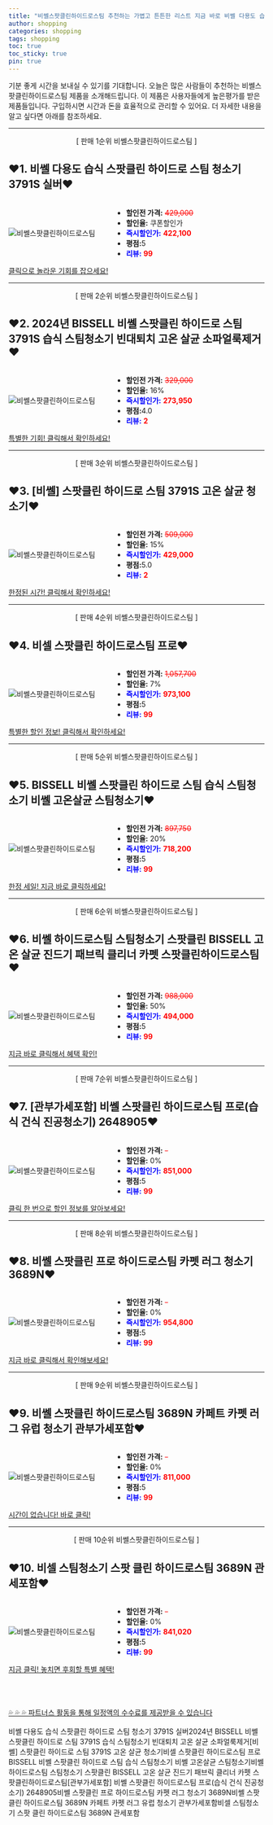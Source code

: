 ```yaml
---
title: "비쎌스팟클린하이드로스팀 추천하는 가볍고 튼튼한 리스트 지금 바로 비쎌 다용도 습식 스팟클린 하이드로"
author: shopping
categories: shopping
tags: shopping
toc: true
toc_sticky: true
pin: true
---
```

기분 좋게 시간을 보내실 수 있기를 기대합니다. 오늘은 많은 사람들이 추천하는 비쎌스팟클린하이드로스팀 제품을 소개해드립니다. 이 제품은 사용자들에게 높은평가를 받은 제품들입니다. 구입하시면 시간과 돈을 효율적으로 관리할 수 있어요. 더 자세한 내용을 알고 싶다면 아래를 참조하세요.

---
<p class="toplist" style="margin: 0 auto; display: block; width: fit-content;">[ 판매 1순위 비쎌스팟클린하이드로스팀 ]</p>

<h2><strong>❤️1. 비쎌 다용도 습식 스팟클린 하이드로 스팀 청소기 3791S 실버❤️</strong></h2>

<div style="display: flex; align-items: center;">
    <div style="flex: 0.4;">
        <img src="https://thumbnail10.coupangcdn.com/thumbnails/remote/230x230ex/image/retail/images/2024/07/12/10/4/ce1d226c-2ee5-454b-b431-88b8ed2b24fc.jpg" alt="비쎌스팟클린하이드로스팀" style="max-width: 100%;">
    </div>
    <div style="flex: 0.6; margin-left: 10px;">
        <ul>
            <li><strong>할인전 가격:</strong> <del style="color: red;">429,000</del></li>
            <li><strong>할인율:</strong> 쿠폰할인가</li>
            <li><span style='color:blue'><strong>즉시할인가:</strong></span> <span style='color:red'><strong>422,100</strong></span></li>
            <li><strong>평점:</strong>5</li>
            <li><span style='color:blue'><strong>리뷰:</strong></span> <span style='color:red'><strong>99</strong></span></li>
        </ul>
    </div>
</div>
<div class="center">
    <a href="https://William4Davisa.github.io?lptag=AF9450613&subid=githubio&pageKey=8194731962&traceid=V0-153&itemId=23465946926&vendorItemId=90675666787" class="myButton">
        클릭으로 놀라운 기회를 잡으세요!
    </a>
</div>


---
<p class="toplist" style="margin: 0 auto; display: block; width: fit-content;">[ 판매 2순위 비쎌스팟클린하이드로스팀 ]</p>

<h2><strong>❤️2. 2024년 BISSELL 비쎌 스팟클린 하이드로 스팀 3791S 습식 스팀청소기 빈대퇴치 고온 살균 소파얼룩제거❤️</strong></h2>

<div style="display: flex; align-items: center;">
    <div style="flex: 0.4;">
        <img src="https://thumbnail6.coupangcdn.com/thumbnails/remote/230x230ex/image/vendor_inventory/7fb4/284f22559a1fdd5f166afc1eabe855e5cff28f0bd12babad8470609b4911.JPG" alt="비쎌스팟클린하이드로스팀" style="max-width: 100%;">
    </div>
    <div style="flex: 0.6; margin-left: 10px;">
        <ul>
            <li><strong>할인전 가격:</strong> <del style="color: red;">329,000</del></li>
            <li><strong>할인율:</strong> 16%</li>
            <li><span style='color:blue'><strong>즉시할인가:</strong></span> <span style='color:red'><strong>273,950</strong></span></li>
            <li><strong>평점:</strong>4.0</li>
            <li><span style='color:blue'><strong>리뷰:</strong></span> <span style='color:red'><strong>2</strong></span></li>
        </ul>
    </div>
</div>
<div class="center">
    <a href="https://William4Davisa.github.io?lptag=AF9450613&subid=githubio&pageKey=8131289088&traceid=V0-153&itemId=23092004704&vendorItemId=90125424894" class="myButton">
        특별한 기회! 클릭해서 확인하세요!
    </a>
</div>


---
<p class="toplist" style="margin: 0 auto; display: block; width: fit-content;">[ 판매 3순위 비쎌스팟클린하이드로스팀 ]</p>

<h2><strong>❤️3. [비쎌] 스팟클린 하이드로 스팀 3791S 고온 살균 청소기❤️</strong></h2>

<div style="display: flex; align-items: center;">
    <div style="flex: 0.4;">
        <img src="https://thumbnail6.coupangcdn.com/thumbnails/remote/230x230ex/image/vendor_inventory/7d55/6d2b725f9dbf45a7d8e63a547cb22082ac3a6d53f3ffaf08a38c0aec4e96.jpg" alt="비쎌스팟클린하이드로스팀" style="max-width: 100%;">
    </div>
    <div style="flex: 0.6; margin-left: 10px;">
        <ul>
            <li><strong>할인전 가격:</strong> <del style="color: red;">509,000</del></li>
            <li><strong>할인율:</strong> 15%</li>
            <li><span style='color:blue'><strong>즉시할인가:</strong></span> <span style='color:red'><strong>429,000</strong></span></li>
            <li><strong>평점:</strong>5.0</li>
            <li><span style='color:blue'><strong>리뷰:</strong></span> <span style='color:red'><strong>2</strong></span></li>
        </ul>
    </div>
</div>
<div class="center">
    <a href="https://William4Davisa.github.io?lptag=AF9450613&subid=githubio&pageKey=7838039636&traceid=V0-153&itemId=21329747970&vendorItemId=88388319091" class="myButton">
        한정된 시간! 클릭해서 확인하세요!
    </a>
</div>


---
<p class="toplist" style="margin: 0 auto; display: block; width: fit-content;">[ 판매 4순위 비쎌스팟클린하이드로스팀 ]</p>

<h2><strong>❤️4. 비셀 스팟클린 하이드로스팀 프로❤️</strong></h2>

<div style="display: flex; align-items: center;">
    <div style="flex: 0.4;">
        <img src="https://thumbnail6.coupangcdn.com/thumbnails/remote/230x230ex/image/vendor_inventory/48bb/237caa4de721d664bb67016f428e272b5491afce73ad9bd49eeaf39fa9e9.jpg" alt="비쎌스팟클린하이드로스팀" style="max-width: 100%;">
    </div>
    <div style="flex: 0.6; margin-left: 10px;">
        <ul>
            <li><strong>할인전 가격:</strong> <del style="color: red;">1,057,700</del></li>
            <li><strong>할인율:</strong> 7%</li>
            <li><span style='color:blue'><strong>즉시할인가:</strong></span> <span style='color:red'><strong>973,100</strong></span></li>
            <li><strong>평점:</strong>5</li>
            <li><span style='color:blue'><strong>리뷰:</strong></span> <span style='color:red'><strong>99</strong></span></li>
        </ul>
    </div>
</div>
<div class="center">
    <a href="https://William4Davisa.github.io?lptag=AF9450613&subid=githubio&pageKey=8205505576&traceid=V0-153&itemId=23534467295&vendorItemId=90560728086" class="myButton">
        특별한 할인 정보! 클릭해서 확인하세요!
    </a>
</div>


---
<p class="toplist" style="margin: 0 auto; display: block; width: fit-content;">[ 판매 5순위 비쎌스팟클린하이드로스팀 ]</p>

<h2><strong>❤️5. BISSELL 비쎌 스팟클린 하이드로 스팀 습식 스팀청소기 비쎌 고온살균 스팀청소기❤️</strong></h2>

<div style="display: flex; align-items: center;">
    <div style="flex: 0.4;">
        <img src="https://thumbnail10.coupangcdn.com/thumbnails/remote/230x230ex/image/vendor_inventory/9f70/1f64739c1d7caab713ab8991932f4b880ee3e1e93f823bdc7b0ee22b8389.png" alt="비쎌스팟클린하이드로스팀" style="max-width: 100%;">
    </div>
    <div style="flex: 0.6; margin-left: 10px;">
        <ul>
            <li><strong>할인전 가격:</strong> <del style="color: red;">897,750</del></li>
            <li><strong>할인율:</strong> 20%</li>
            <li><span style='color:blue'><strong>즉시할인가:</strong></span> <span style='color:red'><strong>718,200</strong></span></li>
            <li><strong>평점:</strong>5</li>
            <li><span style='color:blue'><strong>리뷰:</strong></span> <span style='color:red'><strong>99</strong></span></li>
        </ul>
    </div>
</div>
<div class="center">
    <a href="https://William4Davisa.github.io?lptag=AF9450613&subid=githubio&pageKey=8213878881&traceid=V0-153&itemId=23585739417&vendorItemId=90611619614" class="myButton">
        한정 세일! 지금 바로 클릭하세요!
    </a>
</div>


---
<p class="toplist" style="margin: 0 auto; display: block; width: fit-content;">[ 판매 6순위 비쎌스팟클린하이드로스팀 ]</p>

<h2><strong>❤️6. 비쎌 하이드로스팀 스팀청소기 스팟클린 BISSELL 고온 살균 진드기 패브릭 클리너 카펫 스팟클린하이드로스팀❤️</strong></h2>

<div style="display: flex; align-items: center;">
    <div style="flex: 0.4;">
        <img src="https://thumbnail10.coupangcdn.com/thumbnails/remote/230x230ex/image/vendor_inventory/6fc8/c67b609ae1ac86fb4b4f370b26a1aaf50391a9c68e1518bd9f254db4b85b.jpg" alt="비쎌스팟클린하이드로스팀" style="max-width: 100%;">
    </div>
    <div style="flex: 0.6; margin-left: 10px;">
        <ul>
            <li><strong>할인전 가격:</strong> <del style="color: red;">988,000</del></li>
            <li><strong>할인율:</strong> 50%</li>
            <li><span style='color:blue'><strong>즉시할인가:</strong></span> <span style='color:red'><strong>494,000</strong></span></li>
            <li><strong>평점:</strong>5</li>
            <li><span style='color:blue'><strong>리뷰:</strong></span> <span style='color:red'><strong>99</strong></span></li>
        </ul>
    </div>
</div>
<div class="center">
    <a href="https://William4Davisa.github.io?lptag=AF9450613&subid=githubio&pageKey=7795492420&traceid=V0-153&itemId=21099448862&vendorItemId=88161422457" class="myButton">
        지금 바로 클릭해서 혜택 확인!
    </a>
</div>


---
<p class="toplist" style="margin: 0 auto; display: block; width: fit-content;">[ 판매 7순위 비쎌스팟클린하이드로스팀 ]</p>

<h2><strong>❤️7. [관부가세포함] 비쎌 스팟클린 하이드로스팀 프로(습식 건식 진공청소기) 2648905❤️</strong></h2>

<div style="display: flex; align-items: center;">
    <div style="flex: 0.4;">
        <img src="https://thumbnail7.coupangcdn.com/thumbnails/remote/230x230ex/image/vendor_inventory/f553/a5ce9f18b0b5d85627528d7c4dc85bc9662b52b702a359aa83d915e09333.jpg" alt="비쎌스팟클린하이드로스팀" style="max-width: 100%;">
    </div>
    <div style="flex: 0.6; margin-left: 10px;">
        <ul>
            <li><strong>할인전 가격:</strong> <del style="color: red;">-</del></li>
            <li><strong>할인율:</strong> 0%</li>
            <li><span style='color:blue'><strong>즉시할인가:</strong></span> <span style='color:red'><strong>851,000</strong></span></li>
            <li><strong>평점:</strong>5</li>
            <li><span style='color:blue'><strong>리뷰:</strong></span> <span style='color:red'><strong>99</strong></span></li>
        </ul>
    </div>
</div>
<div class="center">
    <a href="https://William4Davisa.github.io?lptag=AF9450613&subid=githubio&pageKey=8095366304&traceid=V0-153&itemId=22881610323&vendorItemId=89916196908" class="myButton">
        클릭 한 번으로 할인 정보를 알아보세요!
    </a>
</div>


---
<p class="toplist" style="margin: 0 auto; display: block; width: fit-content;">[ 판매 8순위 비쎌스팟클린하이드로스팀 ]</p>

<h2><strong>❤️8. 비쎌 스팟클린 프로 하이드로스팀 카펫 러그 청소기 3689N❤️</strong></h2>

<div style="display: flex; align-items: center;">
    <div style="flex: 0.4;">
        <img src="https://thumbnail6.coupangcdn.com/thumbnails/remote/230x230ex/image/vendor_inventory/c693/d3bc6c6e849dccabeee1f220c5f4d84ff796cdfc74b12bc0ceaf9ff42779.jpg" alt="비쎌스팟클린하이드로스팀" style="max-width: 100%;">
    </div>
    <div style="flex: 0.6; margin-left: 10px;">
        <ul>
            <li><strong>할인전 가격:</strong> <del style="color: red;">-</del></li>
            <li><strong>할인율:</strong> 0%</li>
            <li><span style='color:blue'><strong>즉시할인가:</strong></span> <span style='color:red'><strong>954,800</strong></span></li>
            <li><strong>평점:</strong>5</li>
            <li><span style='color:blue'><strong>리뷰:</strong></span> <span style='color:red'><strong>99</strong></span></li>
        </ul>
    </div>
</div>
<div class="center">
    <a href="https://William4Davisa.github.io?lptag=AF9450613&subid=githubio&pageKey=8159305981&traceid=V0-153&itemId=23255767745&vendorItemId=90288157964" class="myButton">
        지금 바로 클릭해서 확인해보세요!
    </a>
</div>


---
<p class="toplist" style="margin: 0 auto; display: block; width: fit-content;">[ 판매 9순위 비쎌스팟클린하이드로스팀 ]</p>

<h2><strong>❤️9. 비쎌 스팟클린 하이드로스팀 3689N 카페트 카펫 러그 유럽 청소기 관부가세포함❤️</strong></h2>

<div style="display: flex; align-items: center;">
    <div style="flex: 0.4;">
        <img src="https://thumbnail6.coupangcdn.com/thumbnails/remote/230x230ex/image/vendor_inventory/75c5/c8266639a1098aeb4892b56d446641c653d1a2c63193b83e7714fd2cad4d.jpg" alt="비쎌스팟클린하이드로스팀" style="max-width: 100%;">
    </div>
    <div style="flex: 0.6; margin-left: 10px;">
        <ul>
            <li><strong>할인전 가격:</strong> <del style="color: red;">-</del></li>
            <li><strong>할인율:</strong> 0%</li>
            <li><span style='color:blue'><strong>즉시할인가:</strong></span> <span style='color:red'><strong>811,000</strong></span></li>
            <li><strong>평점:</strong>5</li>
            <li><span style='color:blue'><strong>리뷰:</strong></span> <span style='color:red'><strong>99</strong></span></li>
        </ul>
    </div>
</div>
<div class="center">
    <a href="https://William4Davisa.github.io?lptag=AF9450613&subid=githubio&pageKey=8043470985&traceid=V0-153&itemId=22527627913&vendorItemId=89569622710" class="myButton">
        시간이 없습니다! 바로 클릭!
    </a>
</div>


---
<p class="toplist" style="margin: 0 auto; display: block; width: fit-content;">[ 판매 10순위 비쎌스팟클린하이드로스팀 ]</p>

<h2><strong>❤️10. 비셀 스팀청소기 스팟 클린 하이드로스팀 3689N 관세포함❤️</strong></h2>

<div style="display: flex; align-items: center;">
    <div style="flex: 0.4;">
        <img src="https://thumbnail6.coupangcdn.com/thumbnails/remote/230x230ex/image/vendor_inventory/dea0/2b380497eedfdb2fdc34a04eeaeceaeeea439e3fe0bc2bbafc74efd41443.png" alt="비쎌스팟클린하이드로스팀" style="max-width: 100%;">
    </div>
    <div style="flex: 0.6; margin-left: 10px;">
        <ul>
            <li><strong>할인전 가격:</strong> <del style="color: red;">-</del></li>
            <li><strong>할인율:</strong> 0%</li>
            <li><span style='color:blue'><strong>즉시할인가:</strong></span> <span style='color:red'><strong>841,020</strong></span></li>
            <li><strong>평점:</strong>5</li>
            <li><span style='color:blue'><strong>리뷰:</strong></span> <span style='color:red'><strong>99</strong></span></li>
        </ul>
    </div>
</div>
<div class="center">
    <a href="https://William4Davisa.github.io?lptag=AF9450613&subid=githubio&pageKey=8062150126&traceid=V0-153&itemId=22652926596&vendorItemId=89692520699" class="myButton">
        지금 클릭! 놓치면 후회할 특별 혜택!
    </a>
</div>

<br><br><br>[💦 💦 💦 파트너스 활동을 통해 일정액의 수수료를 제공받을 수 있습니다](https://link.coupang.com/a/bcpT2c)<br><br>비쎌 다용도 습식 스팟클린 하이드로 스팀 청소기 3791S 실버2024년 BISSELL 비쎌 스팟클린 하이드로 스팀 3791S 습식 스팀청소기 빈대퇴치 고온 살균 소파얼룩제거[비쎌] 스팟클린 하이드로 스팀 3791S 고온 살균 청소기비셀 스팟클린 하이드로스팀 프로BISSELL 비쎌 스팟클린 하이드로 스팀 습식 스팀청소기 비쎌 고온살균 스팀청소기비쎌 하이드로스팀 스팀청소기 스팟클린 BISSELL 고온 살균 진드기 패브릭 클리너 카펫 스팟클린하이드로스팀[관부가세포함] 비쎌 스팟클린 하이드로스팀 프로(습식 건식 진공청소기) 2648905비쎌 스팟클린 프로 하이드로스팀 카펫 러그 청소기 3689N비쎌 스팟클린 하이드로스팀 3689N 카페트 카펫 러그 유럽 청소기 관부가세포함비셀 스팀청소기 스팟 클린 하이드로스팀 3689N 관세포함